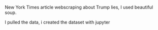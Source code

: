 New York Times article webscraping about Trump lies,
I used beautiful soup.

I pulled the data, i created the dataset with jupyter
